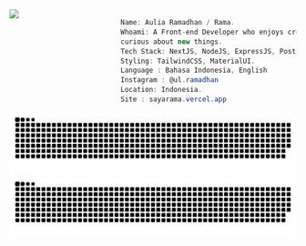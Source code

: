 <img align="left" src="https://i.imgur.com/JvFFGQA.png" width="195px"/> 

```csharp
Name: Aulia Ramadhan / Rama. 
Whoami: A Front-end Developer who enjoys creating side projects and
curious about new things.
Tech Stack: NextJS, NodeJS, ExpressJS, PostgresSql.
Styling: TailwindCSS, MaterialUI.
Language : Bahasa Indonesia, English 
Instagram : @ul.ramadhan
Location: Indonesia.
Site : sayarama.vercel.app

```


![github contribution grid snake animation](./dist//github-snake.svg#gh-dark-mode-only)
![github contribution grid snake animation](./dist/github-snake.svg#gh-light-mode-only)



